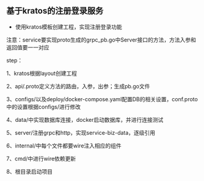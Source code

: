 ## 基于kratos的注册登录服务

- 使用kratos模板创建工程，实现注册登录功能

注意：service要实现proto生成的grpc_pb.go中Server接口的方法，方法入参和返回值要一一对应

step：

1、kratos根据layout创建工程

2、api/.proto定义方法的路由，入参，出参；生成pb.go文件

3、configs/以及deploy/docker-compose.yaml配置DB的相关设置，conf.proto中的设置根据configs/进行修改

4、data/中实现数据库连接，docker启动数据库，并进行连接测试

5、server/注册grpc和http，实现service-biz-data，逐级引用

6、internal/中每个文件都要wire注入相应的组件

7、cmd/中进行wire依赖更新

8、根目录启动项目